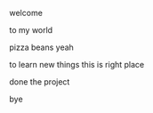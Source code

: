  welcome 
 
 to my world
 
 pizza
 beans
 yeah
 
 
 to learn new things this is right place
 
 
 
 
done the project 
 
 bye
 
